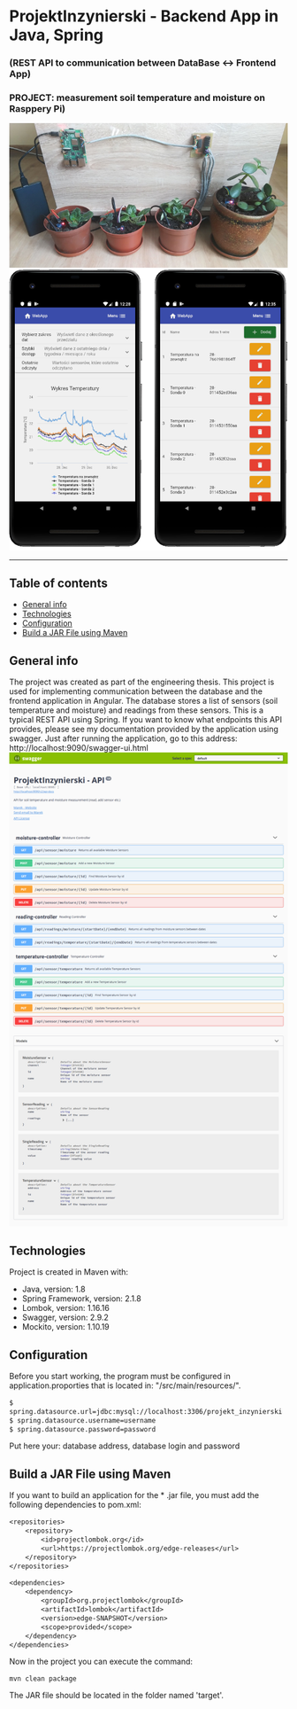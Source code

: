 # ProjektInzynierski - Backend App in Java, Spring
### (REST API to communication between DataBase <-> Frontend App)

### PROJECT: measurement soil temperature and moisture on Rasppery Pi) 
![Photo showing a prototype built](./images/device.png) 
![Frontend app using this REST API](./images/app-on-mobile-device.png) 
***
## Table of contents
* [General info](#general-info)
* [Technologies](#technologies)
* [Configuration](#configuration)
* [Build a JAR File using Maven](#build-a-jar-file-using-maven)

## General info
The project was created as part of the engineering thesis.
This project is used for implementing communication between the database and the frontend application in Angular. The database stores a list of sensors (soil temperature and moisture) and readings from these sensors. This is a typical REST API using Spring. If you want to know what endpoints this API provides, please see my documentation provided by the application using swagger. Just after running the application, go to this address: http://localhost:9090/swagger-ui.html
![Swagger UI screenshot](./images/Swagger_UI_-_ProjektInzynierski_-_App.png) 

## Technologies
Project is created in Maven with:
* Java, version: 1.8
* Spring Framework, version: 2.1.8
* Lombok, version: 1.16.16
* Swagger, version: 2.9.2
* Mockito, version: 1.10.19

## Configuration
Before you start working, the program must be configured in application.proporties that is located in: "/src/main/resources/".
```
$ spring.datasource.url=jdbc:mysql://localhost:3306/projekt_inzynierski
$ spring.datasource.username=username
$ spring.datasource.password=password
```
Put here your: database address, database login and password

## Build a JAR File using Maven
If you want to build an application for the * .jar file, you must add the following dependencies to pom.xml:
```
<repositories>
	<repository>
		<id>projectlombok.org</id>
		<url>https://projectlombok.org/edge-releases</url>
	</repository>
</repositories>
```
```
<dependencies>
	<dependency>
		<groupId>org.projectlombok</groupId>
		<artifactId>lombok</artifactId>
		<version>edge-SNAPSHOT</version>
		<scope>provided</scope>
	</dependency>
</dependencies>
```
Now in the project you can execute the command:
```
mvn clean package
```
The JAR file should be located in the folder named 'target'.


